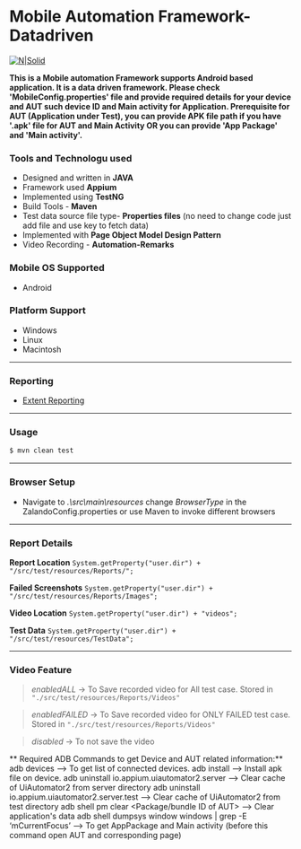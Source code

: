 # Mobile Automation Framework-Datadriven

[![N|Solid](http://appium.io/docs/en/img/appium_white_360.png)](http://appium.io/docs/en/) 

**This is a Mobile automation Framework supports Android based application. It is a data driven framework. Please check 'MobileConfig.properties' file and provide required details for your device and AUT such device ID and Main activity for Application. Prerequisite for AUT (Application under Test), you can provide APK file path if you have '.apk' file for AUT and Main Activity OR you can provide 'App Package' and 'Main activity'.**

### Tools and Technologu used
 - Designed and written in **JAVA**
 - Framework used **Appium**
 - Implemented using **TestNG**
 - Build Tools - **Maven**
 - Test data source file type- **Properties files** (no need to change code just add file and use key to fetch data)
 - Implemented with  **Page Object Model Design Pattern**
 - Video Recording - **Automation-Remarks**

### Mobile OS Supported
 - Android

### Platform Support
 - Windows
 - Linux
 - Macintosh

---
### Reporting
 - [Extent Reporting](http://extentreports.com/)
 
---
### Usage
```sh
$ mvn clean test
```
---
### Browser Setup
 - Navigate to *.\src\main\resources* change *BrowserType* in the ZalandoConfig.properties
 or use Maven to invoke different browsers
---

### Report Details

**Report Location** `System.getProperty("user.dir") + "/src/test/resources/Reports/";`

**Failed Screenshots** `System.getProperty("user.dir") + "/src/test/resources/Reports/Images";`

**Video Location** `System.getProperty("user.dir") + "videos";`

**Test Data** `System.getProperty("user.dir") + "/src/test/resources/TestData";`

---


### Video Feature
 > _enabledALL_ -> To Save recorded video for All test case. Stored in `"./src/test/resources/Reports/Videos"`
 
 > _enabledFAILED_ -> To Save recorded video for ONLY FAILED test case. Stored in  `"./src/test/resources/Reports/Videos"`
 
 > _disabled_ -> To not save the video
 
 ** Required ADB Commands to get Device and AUT related information:**
adb devices --> To get list of connected devices.
adb install <path to apk>  --> Install apk file on device.
adb uninstall io.appium.uiautomator2.server --> Clear cache of UiAutomator2  from server directory
adb uninstall io.appium.uiautomator2.server.test --> Clear cache of UiAutomator2  from test directory
adb shell pm clear <Package/bundle ID of AUT> --> Clear application's data
adb shell dumpsys window windows | grep -E ‘mCurrentFocus’ --> To get AppPackage and Main activity (before this command open AUT and corresponding page)
